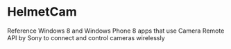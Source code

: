 HelmetCam
=========

Reference Windows 8 and Windows Phone 8 apps that use Camera Remote API by Sony to connect and control cameras wirelessly
